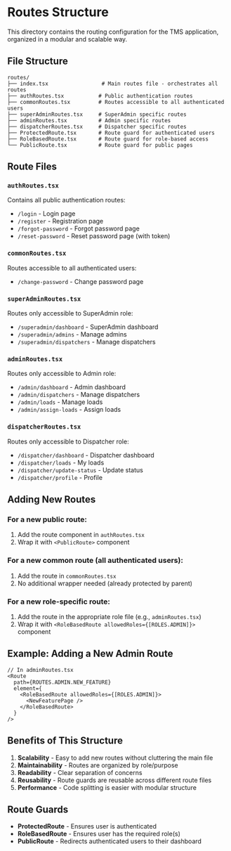 # Routes Structure

This directory contains the routing configuration for the TMS application, organized in a modular and scalable way.

## File Structure

```
routes/
├── index.tsx                 # Main routes file - orchestrates all routes
├── authRoutes.tsx           # Public authentication routes
├── commonRoutes.tsx         # Routes accessible to all authenticated users
├── superAdminRoutes.tsx     # SuperAdmin specific routes
├── adminRoutes.tsx          # Admin specific routes
├── dispatcherRoutes.tsx     # Dispatcher specific routes
├── ProtectedRoute.tsx       # Route guard for authenticated users
├── RoleBasedRoute.tsx       # Route guard for role-based access
└── PublicRoute.tsx          # Route guard for public pages
```

## Route Files

### `authRoutes.tsx`
Contains all public authentication routes:
- `/login` - Login page
- `/register` - Registration page
- `/forgot-password` - Forgot password page
- `/reset-password` - Reset password page (with token)

### `commonRoutes.tsx`
Routes accessible to all authenticated users:
- `/change-password` - Change password page

### `superAdminRoutes.tsx`
Routes only accessible to SuperAdmin role:
- `/superadmin/dashboard` - SuperAdmin dashboard
- `/superadmin/admins` - Manage admins
- `/superadmin/dispatchers` - Manage dispatchers

### `adminRoutes.tsx`
Routes only accessible to Admin role:
- `/admin/dashboard` - Admin dashboard
- `/admin/dispatchers` - Manage dispatchers
- `/admin/loads` - Manage loads
- `/admin/assign-loads` - Assign loads

### `dispatcherRoutes.tsx`
Routes only accessible to Dispatcher role:
- `/dispatcher/dashboard` - Dispatcher dashboard
- `/dispatcher/loads` - My loads
- `/dispatcher/update-status` - Update status
- `/dispatcher/profile` - Profile

## Adding New Routes

### For a new public route:
1. Add the route component in `authRoutes.tsx`
2. Wrap it with `<PublicRoute>` component

### For a new common route (all authenticated users):
1. Add the route in `commonRoutes.tsx`
2. No additional wrapper needed (already protected by parent)

### For a new role-specific route:
1. Add the route in the appropriate role file (e.g., `adminRoutes.tsx`)
2. Wrap it with `<RoleBasedRoute allowedRoles={[ROLES.ADMIN]}>` component

## Example: Adding a New Admin Route

```tsx
// In adminRoutes.tsx
<Route
  path={ROUTES.ADMIN.NEW_FEATURE}
  element={
    <RoleBasedRoute allowedRoles={[ROLES.ADMIN]}>
      <NewFeaturePage />
    </RoleBasedRoute>
  }
/>
```

## Benefits of This Structure

1. **Scalability** - Easy to add new routes without cluttering the main file
2. **Maintainability** - Routes are organized by role/purpose
3. **Readability** - Clear separation of concerns
4. **Reusability** - Route guards are reusable across different route files
5. **Performance** - Code splitting is easier with modular structure

## Route Guards

- **ProtectedRoute** - Ensures user is authenticated
- **RoleBasedRoute** - Ensures user has the required role(s)
- **PublicRoute** - Redirects authenticated users to their dashboard
